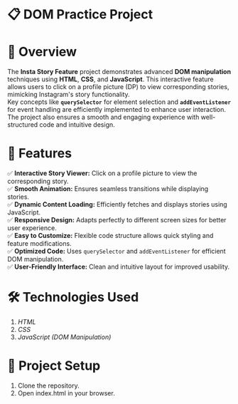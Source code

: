 # 📋 DOM Practice Project


# 🚀 Overview  

The **Insta Story Feature** project demonstrates advanced **DOM manipulation** techniques using **HTML**, **CSS**, and **JavaScript**. This interactive feature allows users to click on a profile picture (DP) to view corresponding stories, mimicking Instagram's story functionality.  
Key concepts like **`querySelector`** for element selection and **`addEventListener`** for event handling are efficiently implemented to enhance user interaction. The project also ensures a smooth and engaging experience with well-structured code and intuitive design.

# 🎯 Features  

✅ **Interactive Story Viewer:** Click on a profile picture to view the corresponding story.  
✅ **Smooth Animation:** Ensures seamless transitions while displaying stories.  
✅ **Dynamic Content Loading:** Efficiently fetches and displays stories using JavaScript.  
✅ **Responsive Design:** Adapts perfectly to different screen sizes for better user experience.  
✅ **Easy to Customize:** Flexible code structure allows quick styling and feature modifications.  
✅ **Optimized Code:** Uses `querySelector` and `addEventListener` for efficient DOM manipulation.  
✅ **User-Friendly Interface:** Clean and intuitive layout for improved usability.  

# 🛠️ Technologies Used

1. *HTML*
2. *CSS*
3. *JavaScript (DOM Manipulation)*

# 📂 Project Setup

1. Clone the repository.
2. Open index.html in your browser.